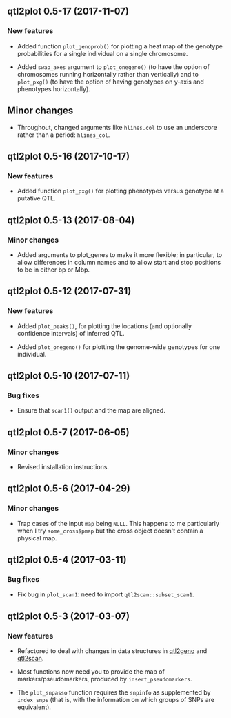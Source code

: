 ## qtl2plot 0.5-17 (2017-11-07)

### New features

- Added function `plot_genoprob()` for plotting a heat map of the
  genotype probabilities for a single individual on a single
  chromosome.

- Added `swap_axes` argument to `plot_onegeno()` (to have the option of
  chromosomes running horizontally rather than vertically) and to
  `plot_pxg()` (to have the option of having genotypes on y-axis and
  phenotypes horizontally).

## Minor changes

- Throughout, changed arguments like `hlines.col` to use an underscore
  rather than a period: `hlines_col`.


## qtl2plot 0.5-16 (2017-10-17)

### New features

- Added function `plot_pxg()` for plotting phenotypes versus genotype
  at a putative QTL.


## qtl2plot 0.5-13 (2017-08-04)

### Minor changes

- Added arguments to plot_genes to make it more flexible; in
  particular, to allow differences in column names and to allow start
  and stop positions to be in either bp or Mbp.


## qtl2plot 0.5-12 (2017-07-31)

### New features

- Added `plot_peaks()`, for plotting the locations (and optionally
  confidence intervals) of inferred QTL.

- Added `plot_onegeno()` for plotting the genome-wide genotypes for
  one individual.


## qtl2plot 0.5-10 (2017-07-11)

### Bug fixes

- Ensure that `scan1()` output and the map are aligned.


## qtl2plot 0.5-7 (2017-06-05)

### Minor changes

- Revised installation instructions.


## qtl2plot 0.5-6 (2017-04-29)

### Minor changes

- Trap cases of the input `map` being `NULL`. This happens to me
  particularly when I try `some_cross$pmap` but the cross object
  doesn't contain a physical map.


## qtl2plot 0.5-4 (2017-03-11)

### Bug fixes

- Fix bug in `plot_scan1`: need to import `qtl2scan::subset_scan1`.


## qtl2plot 0.5-3 (2017-03-07)

### New features

- Refactored to deal with changes in data structures in
  [qtl2geno](https://github.com/rqtl/qtl2geno) and
  [qtl2scan](https://github.com/rqtl/qtl2scan).

- Most functions now need you to provide the map of
  markers/pseudomarkers, produced by `insert_pseudomarkers`.

- The `plot_snpasso` function requires the `snpinfo` as supplemented
  by `index_snps` (that is, with the information on which groups of
  SNPs are equivalent).
